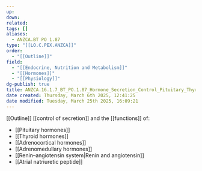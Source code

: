 ```yaml
---
up: 
down: 
related: 
tags: []
aliases:
  - ANZCA.BT PO 1.87
type: "[[LO.C.PEX.ANZCA]]"
order:
  - "[[Outline]]"
field:
  - "[[Endocrine, Nutrition and Metabolism]]"
  - "[[Hormones]]"
  - "[[Physiology]]"
dg-publish: true
title: ANZCA.16.1.7_BT_PO.1.87_Hormone_Secretion_Control_Pituitary_Thyroid_Adrenal
date created: Thursday, March 6th 2025, 12:41:25
date modified: Tuesday, March 25th 2025, 16:09:21
---
```


[[Outline]] [[control of secretion]] and the [[functions]] of:

* [[Pituitary hormones]]
* [[Thyroid hormones]]
* [[Adrenocortical hormones]]
* [[Adrenomedullary hormones]]
* [[Renin–angiotensin system|Renin and angiotensin]]
* [[Atrial natriuretic peptide]]
